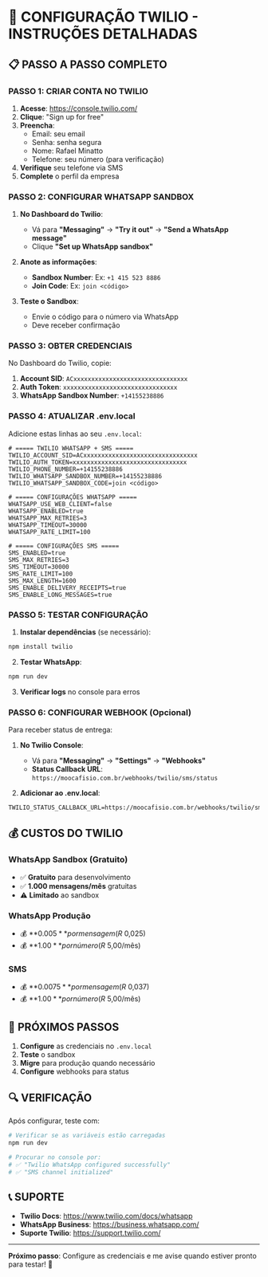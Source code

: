# 🔧 CONFIGURAÇÃO TWILIO - INSTRUÇÕES DETALHADAS

## 📋 **PASSO A PASSO COMPLETO**

### **PASSO 1: CRIAR CONTA NO TWILIO**

1. **Acesse**: https://console.twilio.com/
2. **Clique**: "Sign up for free"
3. **Preencha**:
   - Email: seu email
   - Senha: senha segura
   - Nome: Rafael Minatto
   - Telefone: seu número (para verificação)
4. **Verifique** seu telefone via SMS
5. **Complete** o perfil da empresa

### **PASSO 2: CONFIGURAR WHATSAPP SANDBOX**

1. **No Dashboard do Twilio**:
   - Vá para **"Messaging"** → **"Try it out"** → **"Send a WhatsApp message"**
   - Clique **"Set up WhatsApp sandbox"**

2. **Anote as informações**:
   - **Sandbox Number**: Ex: `+1 415 523 8886`
   - **Join Code**: Ex: `join <código>`

3. **Teste o Sandbox**:
   - Envie o código para o número via WhatsApp
   - Deve receber confirmação

### **PASSO 3: OBTER CREDENCIAIS**

No Dashboard do Twilio, copie:

1. **Account SID**: `ACxxxxxxxxxxxxxxxxxxxxxxxxxxxxxxxx`
2. **Auth Token**: `xxxxxxxxxxxxxxxxxxxxxxxxxxxxxxxx`
3. **WhatsApp Sandbox Number**: `+14155238886`

### **PASSO 4: ATUALIZAR .env.local**

Adicione estas linhas ao seu `.env.local`:

```env
# ===== TWILIO WHATSAPP + SMS =====
TWILIO_ACCOUNT_SID=ACxxxxxxxxxxxxxxxxxxxxxxxxxxxxxxxx
TWILIO_AUTH_TOKEN=xxxxxxxxxxxxxxxxxxxxxxxxxxxxxxxx
TWILIO_PHONE_NUMBER=+14155238886
TWILIO_WHATSAPP_SANDBOX_NUMBER=+14155238886
TWILIO_WHATSAPP_SANDBOX_CODE=join <código>

# ===== CONFIGURAÇÕES WHATSAPP =====
WHATSAPP_USE_WEB_CLIENT=false
WHATSAPP_ENABLED=true
WHATSAPP_MAX_RETRIES=3
WHATSAPP_TIMEOUT=30000
WHATSAPP_RATE_LIMIT=100

# ===== CONFIGURAÇÕES SMS =====
SMS_ENABLED=true
SMS_MAX_RETRIES=3
SMS_TIMEOUT=30000
SMS_RATE_LIMIT=100
SMS_MAX_LENGTH=1600
SMS_ENABLE_DELIVERY_RECEIPTS=true
SMS_ENABLE_LONG_MESSAGES=true
```

### **PASSO 5: TESTAR CONFIGURAÇÃO**

1. **Instalar dependências** (se necessário):
```bash
npm install twilio
```

2. **Testar WhatsApp**:
```bash
npm run dev
```

3. **Verificar logs** no console para erros

### **PASSO 6: CONFIGURAR WEBHOOK (Opcional)**

Para receber status de entrega:

1. **No Twilio Console**:
   - Vá para **"Messaging"** → **"Settings"** → **"Webhooks"**
   - **Status Callback URL**: `https://moocafisio.com.br/webhooks/twilio/sms/status`

2. **Adicionar ao .env.local**:
```env
TWILIO_STATUS_CALLBACK_URL=https://moocafisio.com.br/webhooks/twilio/sms/status
```

## 💰 **CUSTOS DO TWILIO**

### **WhatsApp Sandbox (Gratuito)**
- ✅ **Gratuito** para desenvolvimento
- ✅ **1.000 mensagens/mês** gratuitas
- ⚠️ **Limitado** ao sandbox

### **WhatsApp Produção**
- 💰 **$0.005** por mensagem (R$ 0,025)
- 💰 **$1.00** por número (R$ 5,00/mês)

### **SMS**
- 💰 **$0.0075** por mensagem (R$ 0,037)
- 💰 **$1.00** por número (R$ 5,00/mês)

## 🚀 **PRÓXIMOS PASSOS**

1. **Configure** as credenciais no `.env.local`
2. **Teste** o sandbox
3. **Migre** para produção quando necessário
4. **Configure** webhooks para status

## 🔍 **VERIFICAÇÃO**

Após configurar, teste com:

```bash
# Verificar se as variáveis estão carregadas
npm run dev

# Procurar no console por:
# ✅ "Twilio WhatsApp configured successfully"
# ✅ "SMS channel initialized"
```

## 📞 **SUPORTE**

- **Twilio Docs**: https://www.twilio.com/docs/whatsapp
- **WhatsApp Business**: https://business.whatsapp.com/
- **Suporte Twilio**: https://support.twilio.com/

---

**Próximo passo**: Configure as credenciais e me avise quando estiver pronto para testar! 🚀

